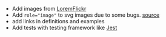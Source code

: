 - Add images from [LoremFlickr](https://loremflickr.com)
- Add `role="image"` to svg images due to some bugs. [source](https://developer.mozilla.org/en-US/docs/Web/HTML/Element/img#identifying_svg_as_an_image)
- add links in definitions and examples
- Add tests with testing framework like [Jest](https://jestjs.io)